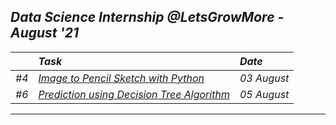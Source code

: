 ## _Data Science  Internship @LetsGrowMore - August '21_
|        | _Task_ | _Date_ |
| ------ | :----| :---------- |
| _#4_ | [_Image to Pencil Sketch with Python_](TASKS/%234/Description.md) | _03 August_ |
| _#6_ |  [_Prediction using Decision Tree Algorithm_](TASKS/%236/Description.md) | _05 August_ 
---


